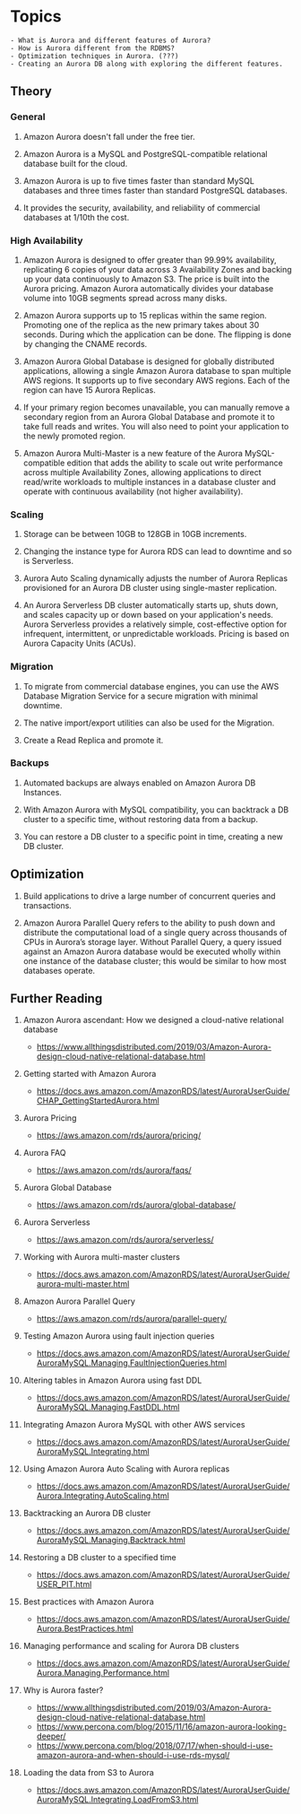 # Topics

    - What is Aurora and different features of Aurora?
    - How is Aurora different from the RDBMS?
    - Optimization techniques in Aurora. (???)
    - Creating an Aurora DB along with exploring the different features.

## Theory

### General

1. Amazon Aurora doesn't fall under the free tier.

1. Amazon Aurora is a MySQL and PostgreSQL-compatible relational database built for the cloud.

1. Amazon Aurora is up to five times faster than standard MySQL databases and three times faster than standard PostgreSQL databases.

1. It provides the security, availability, and reliability of commercial databases at 1/10th the cost.

### High Availability

1. Amazon Aurora is designed to offer greater than 99.99% availability, replicating 6 copies of your data across 3 Availability Zones and backing up your data continuously to Amazon S3. The price is built into the Aurora pricing. Amazon Aurora automatically divides your database volume into 10GB segments spread across many disks.

1. Amazon Aurora supports up to 15 replicas within the same region. Promoting one of the replica as the new primary takes about 30 seconds. During which the application can be done. The flipping is done by changing the CNAME records.

1. Amazon Aurora Global Database is designed for globally distributed applications, allowing a single Amazon Aurora database to span multiple AWS regions. It supports up to five secondary AWS regions. Each of the region can have 15 Aurora Replicas.

1. If your primary region becomes unavailable, you can manually remove a secondary region from an Aurora Global Database and promote it to take full reads and writes. You will also need to point your application to the newly promoted region.

1. Amazon Aurora Multi-Master is a new feature of the Aurora MySQL-compatible edition that adds the ability to scale out write performance across multiple Availability Zones, allowing applications to direct read/write workloads to multiple instances in a database cluster and operate with continuous availability (not higher availability).

### Scaling

1. Storage can be between 10GB to 128GB in 10GB increments.

1. Changing the instance type for Aurora RDS can lead to downtime and so is Serverless.

1. Aurora Auto Scaling dynamically adjusts the number of Aurora Replicas provisioned for an Aurora DB cluster using single-master replication.

1. An Aurora Serverless DB cluster automatically starts up, shuts down, and scales capacity up or down based on your application's needs. Aurora Serverless provides a relatively simple, cost-effective option for infrequent, intermittent, or unpredictable workloads. Pricing is based on Aurora Capacity Units (ACUs).

### Migration

1. To migrate from commercial database engines, you can use the AWS Database Migration Service for a secure migration with minimal downtime.

1. The native import/export utilities can also be used for the Migration.

1. Create a Read Replica and promote it.

### Backups

1. Automated backups are always enabled on Amazon Aurora DB Instances. 

1. With Amazon Aurora with MySQL compatibility, you can backtrack a DB cluster to a specific time, without restoring data from a backup.

1. You can restore a DB cluster to a specific point in time, creating a new DB cluster.

## Optimization

1. Build applications to drive a large number of concurrent queries and transactions.

1. Amazon Aurora Parallel Query refers to the ability to push down and distribute the computational load of a single query across thousands of CPUs in Aurora’s storage layer. Without Parallel Query, a query issued against an Amazon Aurora database would be executed wholly within one instance of the database cluster; this would be similar to how most databases operate.

## Further Reading

1. Amazon Aurora ascendant: How we designed a cloud-native relational database
    - https://www.allthingsdistributed.com/2019/03/Amazon-Aurora-design-cloud-native-relational-database.html

1. Getting started with Amazon Aurora
    - https://docs.aws.amazon.com/AmazonRDS/latest/AuroraUserGuide/CHAP_GettingStartedAurora.html

1. Aurora Pricing
    - https://aws.amazon.com/rds/aurora/pricing/

1. Aurora FAQ
    - https://aws.amazon.com/rds/aurora/faqs/

1. Aurora Global Database
    - https://aws.amazon.com/rds/aurora/global-database/

1. Aurora Serverless
    - https://aws.amazon.com/rds/aurora/serverless/

1. Working with Aurora multi-master clusters
    - https://docs.aws.amazon.com/AmazonRDS/latest/AuroraUserGuide/aurora-multi-master.html

1. Amazon Aurora Parallel Query
    - https://aws.amazon.com/rds/aurora/parallel-query/

1. Testing Amazon Aurora using fault injection queries
    - https://docs.aws.amazon.com/AmazonRDS/latest/AuroraUserGuide/AuroraMySQL.Managing.FaultInjectionQueries.html

1. Altering tables in Amazon Aurora using fast DDL
    - https://docs.aws.amazon.com/AmazonRDS/latest/AuroraUserGuide/AuroraMySQL.Managing.FastDDL.html

1. Integrating Amazon Aurora MySQL with other AWS services
    - https://docs.aws.amazon.com/AmazonRDS/latest/AuroraUserGuide/AuroraMySQL.Integrating.html

1. Using Amazon Aurora Auto Scaling with Aurora replicas
    - https://docs.aws.amazon.com/AmazonRDS/latest/AuroraUserGuide/Aurora.Integrating.AutoScaling.html

1. Backtracking an Aurora DB cluster
    - https://docs.aws.amazon.com/AmazonRDS/latest/AuroraUserGuide/AuroraMySQL.Managing.Backtrack.html

1. Restoring a DB cluster to a specified time
    - https://docs.aws.amazon.com/AmazonRDS/latest/AuroraUserGuide/USER_PIT.html

1. Best practices with Amazon Aurora
    - https://docs.aws.amazon.com/AmazonRDS/latest/AuroraUserGuide/Aurora.BestPractices.html

1. Managing performance and scaling for Aurora DB clusters
    - https://docs.aws.amazon.com/AmazonRDS/latest/AuroraUserGuide/Aurora.Managing.Performance.html

1. Why is Aurora faster?
    - https://www.allthingsdistributed.com/2019/03/Amazon-Aurora-design-cloud-native-relational-database.html
    - https://www.percona.com/blog/2015/11/16/amazon-aurora-looking-deeper/
    - https://www.percona.com/blog/2018/07/17/when-should-i-use-amazon-aurora-and-when-should-i-use-rds-mysql/

1. Loading the data from S3 to Aurora
    - https://docs.aws.amazon.com/AmazonRDS/latest/AuroraUserGuide/AuroraMySQL.Integrating.LoadFromS3.html